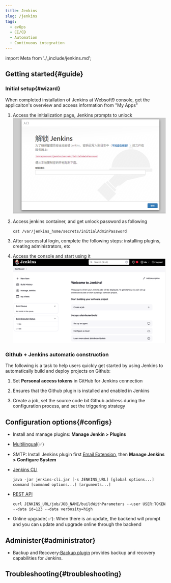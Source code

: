 ```yaml
---
title: Jenkins
slug: /jenkins
tags:
  - evOps
  - CI/CD
  - Automation
  - Continuous integration
---
```


import Meta from './_include/jenkins.md';

<Meta name="meta" />

## Getting started{#guide}

### Initial setup{#wizard}

When completed installation of Jenkins at Websoft9 console, get the applicaiton's overview and access information from "My Apps"  

1. Access the initialization page, Jenkins prompts to unlock
   ![](./assets/jenkins-installstart-websoft9.png)

2. Access jenkins container, and get unlock password as following

   ```
   cat /var/jenkins_home/secrets/initialAdminPassword
   ```

3. After successful login, complete the following steps: installing plugins, creating administrators, etc

4. Access the console and start using it
   ![](./assets/jenkins-backend-websoft9.png)

### Github + Jenkins automatic construction

The following is a task to help users quickly get started by using Jenkins to automatically build and deploy projects on Github:

1. Set **Personal access tokens** in GitHub for Jenkins connection

2. Ensures that the Github plugin is installed and enabled in Jenkins

3. Create a job, set the source code bit Github address during the configuration process, and set the triggering strategy

## Configuration options{#configs}

- Install and manage plugins: **Manage Jenkin > Plugins**

- [Multilingual](https://www.jenkins.io/doc/book/using/using-local-language/)(✅)

- SMTP: Install Jenkins plugin first [Email Extension](https://plugins.jenkins.io/email-ext/), then **Manage Jenkins > Configure System**

- [Jenkins CLI](https://www.jenkins.io/zh/doc/book/managing/cli/)
   ```
   java -jar jenkins-cli.jar [-s JENKINS_URL] [global options...] command [command options...] [arguments...]
   ```

- [REST API](https://www.jenkins.io/doc/book/using/remote-access-api/)
   ```
   curl JENKINS_URL/job/JOB_NAME/buildWithParameters --user USER:TOKEN --data id=123 --data verbosity=high
   ```

- Online upgrade( ✅): When there is an update, the backend will prompt and you can update and upgrade online through the backend

## Administer{#administrator}

- Backup and Recovery:[Backup plugin](https://plugins.jenkins.io/backup/) provides backup and recovery capabilities for Jenkins.

## Troubleshooting{#troubleshooting}

